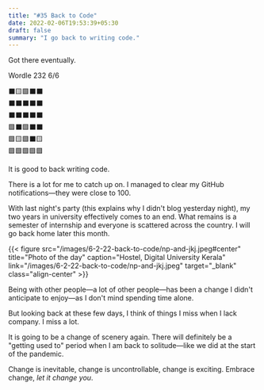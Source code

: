 ```yaml
---
title: "#35 Back to Code"
date: 2022-02-06T19:53:39+05:30
draft: false
summary: "I go back to writing code."
---
```


Got there eventually.

Wordle 232 6/6

⬛🟨🟩⬛⬛\
⬛⬛⬛⬛⬛\
⬛⬛⬛⬛⬛\
🟩⬛🟩⬛⬛\
🟩🟨🟩⬛🟨\
🟩🟩🟩🟩🟩

It is good to back writing code.

There is a lot for me to catch up on. I managed to clear my GitHub notifications—they were close to 100.

With last night's party (this explains why I didn't blog yesterday night), my two years in university effectively comes to an end. What remains is a semester of internship and everyone is scattered across the country. I will go back home later this month.

{{< figure src="/images/6-2-22-back-to-code/np-and-jkj.jpeg#center" title="Photo of the day" caption="Hostel, Digital University Kerala" link="/images/6-2-22-back-to-code/np-and-jkj.jpeg" target="_blank" class="align-center" >}}

Being with other people—a lot of other people—has been a change I didn't anticipate to enjoy—as I don't mind spending time alone.

But looking back at these few days, I think of things I miss when I lack company. I miss a lot.

It is going to be a change of scenery again. There will definitely be a "getting used to" period when I am back to solitude—like we did at the start of the pandemic.

Change is inevitable, change is uncontrollable, change is exciting. Embrace change, _let it change you_.

